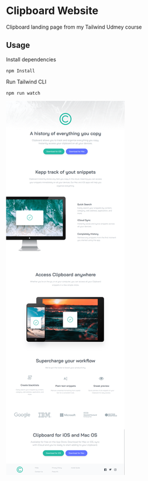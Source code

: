# Clipboard Website

Clipboard landing page from my Tailwind Udmey course
## Usage

Install dependencies

```
npm Install
```

Run Tailwind CLI

```
npm run watch
```

![Alt text](images/clipboard.png)
